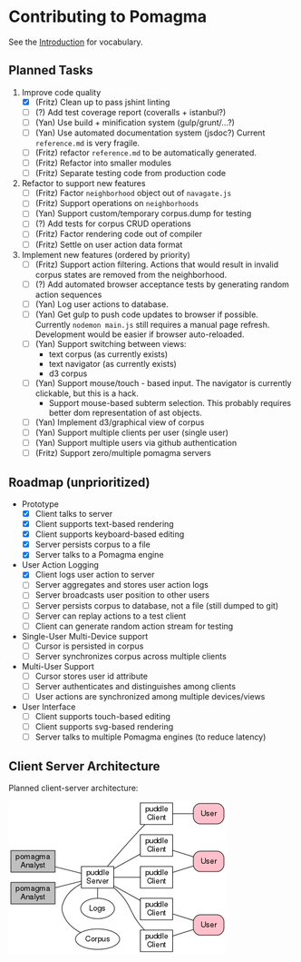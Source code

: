 # Contributing to Pomagma

See the [Introduction](/doc/intro.md) for vocabulary.

## Planned Tasks

1. Improve code quality
    - [x] (Fritz) Clean up to pass jshint linting
    - [ ] (?) Add test coverage report (coveralls + istanbul?)
    - [ ] (Yan) Use build + minification system (gulp/grunt/...?)
    - [ ] (Yan) Use automated documentation system (jsdoc?)
        Current `reference.md` is very fragile.
    - [ ] (Fritz) refactor `reference.md` to be automatically generated.
    - [ ] (Fritz) Refactor into smaller modules
    - [ ] (Fritz) Separate testing code from production code

2. Refactor to support new features
    - [ ] (Fritz) Factor `neighborhood` object out of `navagate.js`
    - [ ] (Fritz) Support operations on `neighborhoods`
    - [ ] (Yan) Support custom/temporary corpus.dump for testing
    - [ ] (?) Add tests for corpus CRUD operations
    - [ ] (Fritz) Factor rendering code out of compiler
    - [ ] (Fritz) Settle on user action data format

3. Implement new features (ordered by priority)
    - [ ] (Fritz) Support action filtering.
        Actions that would result in invalid corpus states are removed from
        the neighborhood.
    - [ ] (?) Add automated browser acceptance tests
        by generating random action sequences
    - [ ] (Yan) Log user actions to database.
    - [ ] (Yan) Get gulp to push code updates to browser if possible.
        Currently `nodemon main.js` still requires a manual page refresh.
        Development would be easier if browser auto-reloaded.
    - [ ] (Yan) Support switching between views:
        - text corpus (as currently exists)
        - text navigator (as currently exists)
        - d3 corpus
    - [ ] (Yan) Support mouse/touch - based input.
        The navigator is currently clickable, but this is a hack.
        -   Support mouse-based subterm selection.
            This probably requires better dom representation of ast objects.
    - [ ] (Yan) Implement d3/graphical view of corpus
    - [ ] (Yan) Support multiple clients per user (single user)
    - [ ] (Yan) Support multiple users via github authentication
    - [ ] (Fritz) Support zero/multiple pomagma servers

## Roadmap (unprioritized)

- Prototype
    - [x] Client talks to server
    - [x] Client supports text-based rendering
    - [x] Client supports keyboard-based editing
    - [x] Server persists corpus to a file
    - [x] Server talks to a Pomagma engine
- User Action Logging
    - [x] Client logs user action to server
    - [ ] Server aggregates and stores user action logs
    - [ ] Server broadcasts user position to other users
    - [ ] Server persists corpus to database, not a file (still dumped to git)
    - [ ] Server can replay actions to a test client
    - [ ] Client can generate random action stream for testing
- Single-User Multi-Device support
    - [ ] Cursor is persisted in corpus
    - [ ] Server synchronizes corpus across multiple clients
- Multi-User Support
    - [ ] Cursor stores user id attribute
    - [ ] Server authenticates and distinguishes among clients
    - [ ] User actions are synchronized among multiple devices/views
- User Interface
    - [ ] Client supports touch-based editing
    - [ ] Client supports svg-based rendering
    - [ ] Server talks to multiple Pomagma engines (to reduce latency)

## Client Server Architecture

Planned client-server architecture:

[![Architecture](/doc/architecture.png)](/doc/architecture.pdf)
